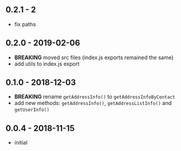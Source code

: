 ## 0.2.1 - 2
- fix paths

## 0.2.0 - 2019-02-06
- **BREAKING** moved src files (index.js exports remained the same)
- add utils to index.js export

## 0.1.0 - 2018-12-03
- **BREAKING** rename `getAddressInfo()` to `getAddressInfoByContact`
- add new methods: `getAddressInfo()`, `getAddressListInfo()` and `getUserInfo()`

## 0.0.4 - 2018-11-15
- initial

